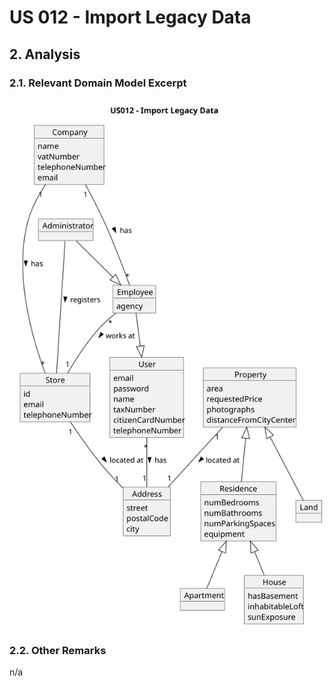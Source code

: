 # US 012 - Import Legacy Data

## 2. Analysis

### 2.1. Relevant Domain Model Excerpt 

![us012-dm.svg](svg/us012-dm.svg)

### 2.2. Other Remarks

n/a